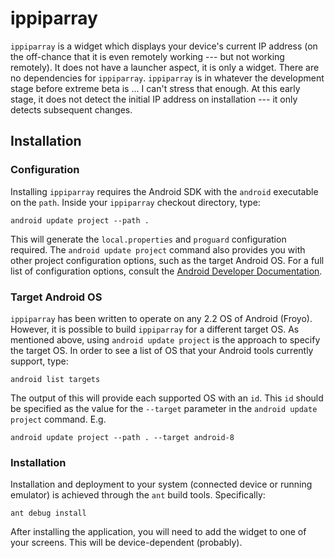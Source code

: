 ippiparray
==========

`ippiparray` is a widget which displays your device's current IP address (on the off-chance that it is even remotely working --- but not working remotely). It does not have a launcher aspect, it is only a widget. There are no dependencies for `ippiparray`. `ippiparray` is in whatever the development stage before extreme beta is ... I can't stress that enough. At this early stage, it does not detect the initial IP address on installation --- it only detects subsequent changes.


Installation
------------

### Configuration

Installing `ippiparray` requires the Android SDK with the `android` executable on the `path`. Inside your `ippiparray` checkout directory, type: 

    android update project --path . 

This will generate the `local.properties` and `proguard` configuration required. The `android update project` command also provides you with other project configuration options, such as the target Android OS. For a full list of configuration options, consult the [Android Developer Documentation](http://developer.android.com/tools/projects/projects-cmdline.html#UpdatingAProject). 

### Target Android OS

`ippiparray` has been written to operate on any 2.2 OS of Android (Froyo). However, it is possible to build `ippiparray` for a different target OS. As mentioned above, using `android update project` is the approach to specify the target OS. In order to see a list of OS that your Android tools currently support, type: 

    android list targets

The output of this will provide each supported OS with an `id`. This `id` should be specified as the value for the `--target` parameter in the `android update project` command. E.g.

    android update project --path . --target android-8


### Installation

Installation and deployment to your system (connected device or running emulator) is achieved through the `ant` build tools. Specifically: 

    ant debug install

After installing the application, you will need to add the widget to one of your screens. This will be device-dependent (probably).
